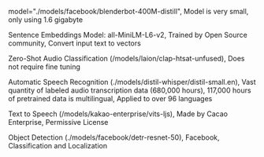 model="./models/facebook/blenderbot-400M-distill",
Model is very small, only using 1.6 gigabyte

Sentence Embeddings Model: all-MiniLM-L6-v2,
Trained by Open Source community,
Convert input text to vectors

Zero-Shot Audio Classification (/models/laion/clap-htsat-unfused),
Does not require fine tuning

Automatic Speech Recognition (./models/distil-whisper/distil-small.en),
Vast quantity of labeled audio transcription data (680,000 hours),
117,000 hours of pretrained data is multilingual,
Applied to over 96 languages

Text to Speech (/models/kakao-enterprise/vits-ljs),
Made by Cacao Enterprise,
Permissive License

Object Detection (./models/facebook/detr-resnet-50),
Facebook,
Classification and Localization
